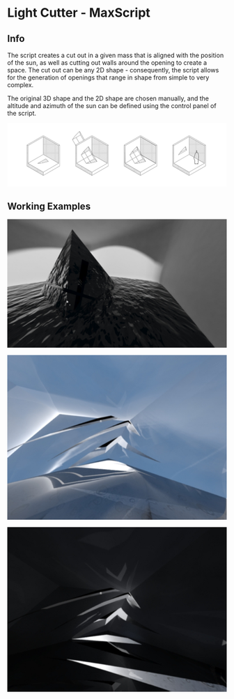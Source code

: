 # Light Cutter - MaxScript 

## Info 

 The script creates a cut out in a given mass that is aligned with the  position of the sun, as well as cutting out walls around the opening to  create a space. The cut out can be any 2D shape - consequently, the  script allows for the generation of openings that range in shape from  simple to very complex. 

The original 3D shape and the 2D shape are  chosen manually, and the altitude and azimuth of the sun can be defined  using the control panel of the script.

![](./img/bricks.jpg)

## Working Examples

![](./img/4.jpeg)

![3](./img/3.jpg)

![2](./img/2.jpg)
